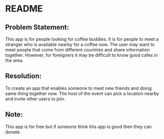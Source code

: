 # README

## Problem Statement:
This app is for people looking for coffee buddies. It is for people to meet a stranger who is available nearby for a coffee now. The user may want to meet people that come from different countries and share information together. However, for foreigners it may be difficult to know good cafes in the area.

## Resolution:
To create an app that enables someone to meet new friends and doing same thing together now. The host of the event can pick a location nearby and invite other users to join.

## Note:
This app is for free but if someone think this app is good then they can donate.
